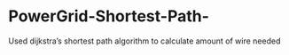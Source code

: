 # PowerGrid-Shortest-Path-
Used dijkstra’s shortest path algorithm to calculate amount of wire needed
